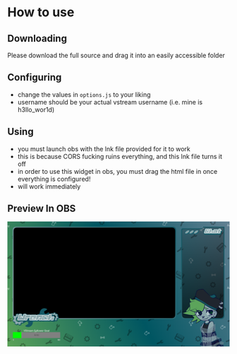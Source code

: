 # How to use

## Downloading
Please download the full source and drag it into an easily accessible folder

## Configuring
- change the values in `options.js` to your liking
- username should be your actual vstream username (i.e. mine is h3llo_wor1d)

## Using
- you must launch obs with the lnk file provided for it to work
- this is because CORS fucking ruins everything, and this lnk file turns it off
- in order to use this widget in obs, you must drag the html file in once everything is configured!
- will work immediately

## Preview In OBS
![Preview](https://raw.githubusercontent.com/h3llo-wor1d/VStream-Follower-Goal-Widget/main/image_2023-08-04_140702003.png)
